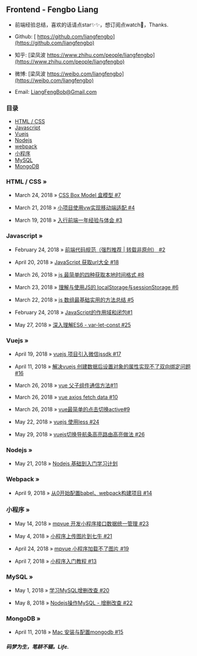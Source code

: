 ## Frontend - Fengbo Liang

- 前端经验总结，喜欢的话请点star✨✨，想订阅点watch🎉，Thanks.

- Github: [ https://github.com/liangfengbo](https://github.com/liangfengbo)

- 知乎: [梁凤波 https://www.zhihu.com/people/liangfengbo](https://www.zhihu.com/people/liangfengbo)

- 微博: [梁凤波 https://weibo.com/liangfengbo](https://weibo.com/liangfengbo)

- Email: LiangFengBob@Gmail.com


### 目录
 - [HTML / CSS](https://github.com/liangfengbo/frontend-develop#html--css-)
 - [Javascript](https://github.com/liangfengbo/frontend-develop#javascript-)
 - [Vuejs](https://github.com/liangfengbo/frontend-develop#vuejs-)
 - [Nodejs](https://github.com/liangfengbo/frontend-develop#nodejs-)
 - [webpack](https://github.com/liangfengbo/frontend-develop#webpack-)
 - [小程序](https://github.com/liangfengbo/frontend-develop#%E5%B0%8F%E7%A8%8B%E5%BA%8F-)
 - [MySQL](https://github.com/liangfengbo/frontend-develop#mysql-)
 - [MongoDB](https://github.com/liangfengbo/frontend-develop#mongodb-)


### HTML / CSS »

- March 24, 2018 » [CSS Box Model 盒模型 #7](https://github.com/liangfengbo/frontend-develop/issues/7)

- March 21, 2018 » [小项目使用vw实现移动端适配 #4](https://github.com/liangfengbo/frontend-develop/issues/4)

- March 19, 2018 » [入行前端一年经验与体会 #3](https://github.com/liangfengbo/frontend-develop/issues/3)


### Javascript »

- February 24, 2018 » [前端代码规范（强烈推荐 | 转载非原创） #2](https://github.com/liangfengbo/frontend-develop/issues/2)

- April 20, 2018 » [JavaScript 获取url大全 #18](https://github.com/liangfengbo/frontend-develop/issues/18)
 
- March 26, 2018 » [js 最简单的四种获取本地时间格式 #8](https://github.com/liangfengbo/frontend-develop/issues/8)

- March 23, 2018 » [理解与使用JS的 localStorage与sessionStorage  #6](https://github.com/liangfengbo/frontend-develop/issues/6)

- March 22, 2018 » [js 数组最基础实用的方法总结 #5](https://github.com/liangfengbo/frontend-develop/issues/5)

- February 24, 2018 » [JavaScript的作用域和闭包#1](https://github.com/liangfengbo/frontend-develop/issues/1)

- May 27, 2018 » [深入理解ES6 - var-let-const #25](https://github.com/liangfengbo/frontend-develop/issues/25)


### Vuejs »

- April 19, 2018 » [vuejs 项目引入微信jssdk  #17](https://github.com/liangfengbo/frontend-develop/issues/17)

- April 11, 2018 » [解决vuejs 创建数据后设置对象的属性实现不了双向绑定问题 #16](https://github.com/liangfengbo/frontend-develop/issues/16)
 

- March 26, 2018 » [vue 父子组件通信方法#11](https://github.com/liangfengbo/frontend-develop/issues/11)

- March 26, 2018 » [vue axios fetch data #10](https://github.com/liangfengbo/frontend-develop/issues/10)

- March 26, 2018 » [vue最简单的点击切换active#9](https://github.com/liangfengbo/frontend-develop/issues/9)

- May 22, 2018 » [vuejs 使用less #24](https://github.com/liangfengbo/frontend-develop/issues/24)

- May 29, 2018 » [vuejs切换导航条高亮路由高亮做法 #26](https://github.com/liangfengbo/frontend-develop/issues/26)


### Nodejs »

- May 21, 2018 » [Nodejs 基础到入门学习计划](https://github.com/liangfengbo/learning-nodejs)


###  Webpack »

 - April 9, 2018 » [从0开始配置babel、webpack构建项目  #14](https://github.com/liangfengbo/frontend-develop/issues/14)
 


###  小程序 »

- May 14, 2018 » [mpvue 开发小程序接口数据统一管理 #23](https://github.com/liangfengbo/frontend-develop/issues/23)


 - May 4, 2018 » [小程序上传图片到七牛 #21](https://github.com/liangfengbo/frontend-develop/issues/21)
 
 
 - April 24, 2018 » [mpvue 小程序加载不了图片 #19](https://github.com/liangfengbo/frontend-develop/issues/19)
 

 - April 7, 2018 » [小程序入门教程 #13](https://github.com/liangfengbo/frontend-develop/issues/13)


###  MySQL »
 
 - May 1, 2018 » [学习MySQL增删改查 #20](https://github.com/liangfengbo/frontend-develop/issues/20)
  
 - May 8, 2018 » [Nodejs操作MySQL - 增删改查 #22](https://github.com/liangfengbo/frontend-develop/issues/22)

###  MongoDB »
 
 - April 11, 2018 » [Mac 安装与配置mongodb #15](https://github.com/liangfengbo/frontend-develop/issues/15)



    

##### 码梦为生，笔耕不辍。Life.
